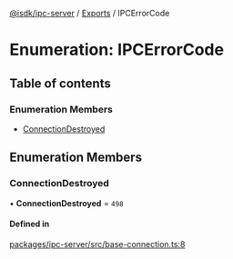 [@isdk/ipc-server](../README.md) / [Exports](../modules.md) / IPCErrorCode

# Enumeration: IPCErrorCode

## Table of contents

### Enumeration Members

- [ConnectionDestroyed](IPCErrorCode.md#connectiondestroyed)

## Enumeration Members

### ConnectionDestroyed

• **ConnectionDestroyed** = ``498``

#### Defined in

[packages/ipc-server/src/base-connection.ts:8](https://github.com/isdk/ipc-server.js/blob/73d391d9902d34e9f6defa736eebc1d05c9788c2/src/base-connection.ts#L8)

